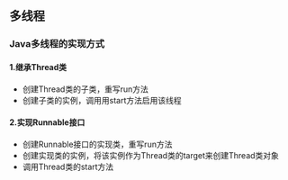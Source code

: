 ## 多线程

### Java多线程的实现方式

#### 1.继承Thread类
- 创建Thread类的子类，重写run方法
- 创建子类的实例，调用用start方法启用该线程

#### 2.实现Runnable接口
- 创建Runnable接口的实现类，重写run方法
- 创建实现类的实例，将该实例作为Thread类的target来创建Thread类对象
- 调用Thread类的start方法
